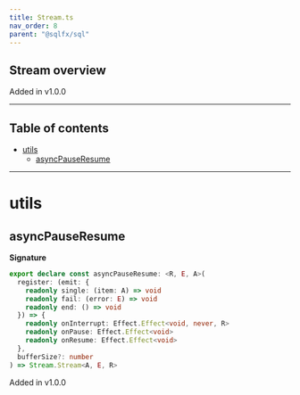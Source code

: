 ```yaml
---
title: Stream.ts
nav_order: 8
parent: "@sqlfx/sql"
---
```


## Stream overview

Added in v1.0.0

---

<h2 class="text-delta">Table of contents</h2>

- [utils](#utils)
  - [asyncPauseResume](#asyncpauseresume)

---

# utils

## asyncPauseResume

**Signature**

```ts
export declare const asyncPauseResume: <R, E, A>(
  register: (emit: {
    readonly single: (item: A) => void
    readonly fail: (error: E) => void
    readonly end: () => void
  }) => {
    readonly onInterrupt: Effect.Effect<void, never, R>
    readonly onPause: Effect.Effect<void>
    readonly onResume: Effect.Effect<void>
  },
  bufferSize?: number
) => Stream.Stream<A, E, R>
```

Added in v1.0.0
